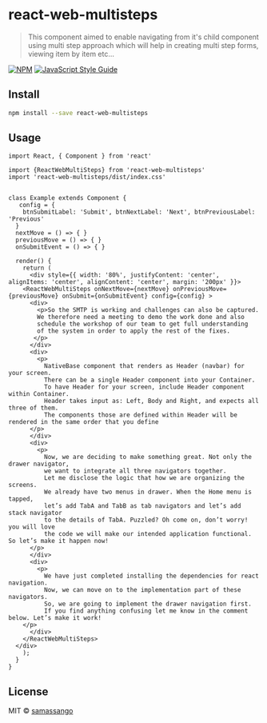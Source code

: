 # react-web-multisteps

> This component aimed to enable navigating from it&#x27;s child component using multi step approach which will help in creating multi step forms, viewing item by item etc...

[![NPM](https://img.shields.io/npm/v/react-web-multisteps.svg)](https://www.npmjs.com/package/react-web-multisteps) [![JavaScript Style Guide](https://img.shields.io/badge/code_style-standard-brightgreen.svg)](https://standardjs.com)

## Install

```bash
npm install --save react-web-multisteps
```

## Usage

```tsx
import React, { Component } from 'react'

import {ReactWebMultiSteps} from 'react-web-multisteps'
import 'react-web-multisteps/dist/index.css'


class Example extends Component {
   config = {
    btnSubmitLabel: 'Submit', btnNextLabel: 'Next', btnPreviousLabel: 'Previous'
  }
  nextMove = () => { }
  previousMove = () => { }
  onSubmitEvent = () => { }
 
  render() {
    return (
      <div style={{ width: '80%', justifyContent: 'center', alignItems: 'center', alignContent: 'center', margin: '200px' }}>
    <ReactWebMultiSteps onNextMove={nextMove} onPreviousMove={previousMove} onSubmit={onSubmitEvent} config={config} >
      <div>
        <p>So the SMTP is working and challenges can also be captured.
        We therefore need a meeting to demo the work done and also
        schedule the workshop of our team to get full understanding
        of the system in order to apply the rest of the fixes.
       </p>
      </div>
      <div>
        <p>
          NativeBase component that renders as Header (navbar) for your screen.
          There can be a single Header component into your Container.
          To have Header for your screen, include Header component within Container.
          Header takes input as: Left, Body and Right, and expects all three of them.
          The components those are defined within Header will be rendered in the same order that you define
      </p>
      </div>
      <div>
        <p>
          Now, we are deciding to make something great. Not only the drawer navigator,
          we want to integrate all three navigators together.
          Let me disclose the logic that how we are organizing the screens.
          We already have two menus in drawer. When the Home menu is tapped,
          let’s add TabA and TabB as tab navigators and let’s add stack navigator
          to the details of TabA. Puzzled? Oh come on, don’t worry! you will love
          the code we will make our intended application functional. So let’s make it happen now!
      </p>
      </div>
      <div>
        <p>
          We have just completed installing the dependencies for react navigation.
          Now, we can move on to the implementation part of these navigators.
          So, we are going to implement the drawer navigation first.
          If you find anything confusing let me know in the comment below. Let’s make it work!
    </p>
      </div>
    </ReactWebMultiSteps>
  </div>
    );
  }
}
```

## License

MIT © [samassango](https://github.com/samassango)
